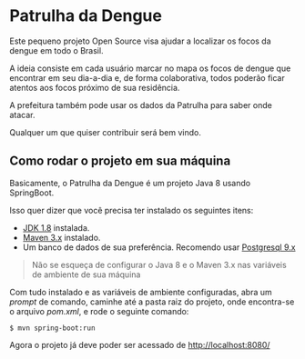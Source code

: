 # Patrulha da Dengue

Este pequeno projeto Open Source visa ajudar a localizar os focos da dengue em todo o Brasil.

A ideia consiste em cada usuário marcar no mapa os focos de dengue que encontrar em seu dia-a-dia e, 
de forma colaborativa, todos poderão ficar atentos aos focos próximo de sua residência.

A prefeitura também pode usar os dados da Patrulha para saber onde atacar.

Qualquer um que quiser contribuir será bem vindo.


## Como rodar o projeto em sua máquina

Basicamente, o Patrulha da Dengue é um projeto Java 8 usando SpringBoot.

Isso quer dizer que você precisa ter instalado os seguintes itens:
 - [JDK 1.8](http://www.oracle.com/technetwork/java/javase/downloads/jdk8-downloads-2133151.html) instalada.
 - [Maven 3.x](https://maven.apache.org/download.cgi) instalado.
 - Um banco de dados de sua preferência. Recomendo usar [Postgresql 9.x](http://www.postgresql.org/download/)

> Não se esqueça de configurar o Java 8 e o Maven 3.x nas variáveis de ambiente de sua máquina

Com tudo instalado e as variáveis de ambiente configuradas, abra um *prompt* de comando, caminhe até a pasta raiz do projeto,
onde encontra-se o arquivo *pom.xml*, e rode o seguinte comando:

```
$ mvn spring-boot:run
```

Agora o projeto já deve poder ser acessado de [http://localhost:8080/](http://localhost:8080/)
